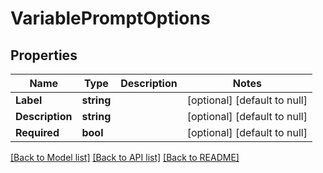 # VariablePromptOptions

## Properties
Name | Type | Description | Notes
------------ | ------------- | ------------- | -------------
**Label** | **string** |  | [optional] [default to null]
**Description** | **string** |  | [optional] [default to null]
**Required** | **bool** |  | [optional] [default to null]

[[Back to Model list]](../README.md#documentation-for-models) [[Back to API list]](../README.md#documentation-for-api-endpoints) [[Back to README]](../README.md)


